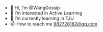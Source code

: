 - 👋 Hi, I’m @WangGossip
- 👀 I’m interested in Active Learning
- 🌱 I’m currently learning in TJU
- 📫 How to reach me 982728182@qq.com

<!---
WangGossip/WangGossip is a ✨ special ✨ repository because its `README.md` (this file) appears on your GitHub profile.
You can click the Preview link to take a look at your changes.
--->
